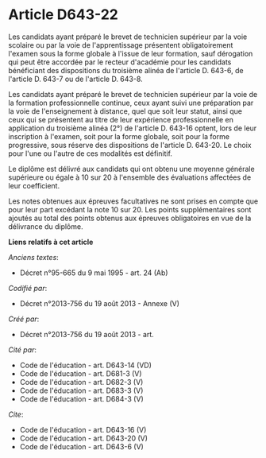 # Article D643-22

Les candidats ayant préparé le brevet de technicien supérieur par la voie scolaire ou par la voie de l'apprentissage
présentent obligatoirement l'examen sous la forme globale à l'issue de leur formation, sauf dérogation qui peut être accordée
par le recteur d'académie pour les candidats bénéficiant des dispositions du troisième alinéa de l'article D. 643-6, de
l'article D. 643-7 ou de l'article D. 643-8. 

Les candidats ayant préparé le brevet de technicien supérieur par la voie de la formation professionnelle continue, ceux
ayant suivi une préparation par la voie de l'enseignement à distance, quel que soit leur statut, ainsi que ceux qui se
présentent au titre de leur expérience professionnelle en application du troisième alinéa (2°) de l'article D. 643-16 optent,
lors de leur inscription à l'examen, soit pour la forme globale, soit pour la forme progressive, sous réserve des
dispositions de l'article D. 643-20. Le choix pour l'une ou l'autre de ces modalités est définitif. 

Le diplôme est délivré aux candidats qui ont obtenu une moyenne générale supérieure ou égale à 10 sur 20 à l'ensemble des
évaluations affectées de leur coefficient. 

Les notes obtenues aux épreuves facultatives ne sont prises en compte que pour leur part excédant la note 10 sur 20. Les
points supplémentaires sont ajoutés au total des points obtenus aux épreuves obligatoires en vue de la délivrance du diplôme.

**Liens relatifs à cet article**

_Anciens textes_:

  - Décret n°95-665 du 9 mai 1995 - art. 24 (Ab)

_Codifié par_:

  - Décret n°2013-756 du 19 août 2013 -  Annexe (V)

_Créé par_:

  - Décret n°2013-756 du 19 août 2013 - art.

_Cité par_:

  - Code de l'éducation - art. D643-14 (VD)
  - Code de l'éducation - art. D681-3 (V)
  - Code de l'éducation - art. D682-3 (V)
  - Code de l'éducation - art. D683-3 (V)
  - Code de l'éducation - art. D684-3 (V)

_Cite_:

  - Code de l'éducation - art. D643-16 (V)
  - Code de l'éducation - art. D643-20 (V)
  - Code de l'éducation - art. D643-6 (V)
